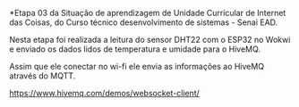 *Etapa 03 da Situação de aprendizagem de Unidade Curricular de Internet das Coisas, do Curso técnico desenvolvimento de sistemas - Senai EAD.

Nesta etapa foi realizada a leitura do sensor DHT22 com o ESP32 no Wokwi e enviado os dados lidos de temperatura e umidade para o HiveMQ.

Assim que ele conectar no wi-fi ele envia as informações ao HiveMQ através do MQTT.

https://www.hivemq.com/demos/websocket-client/
